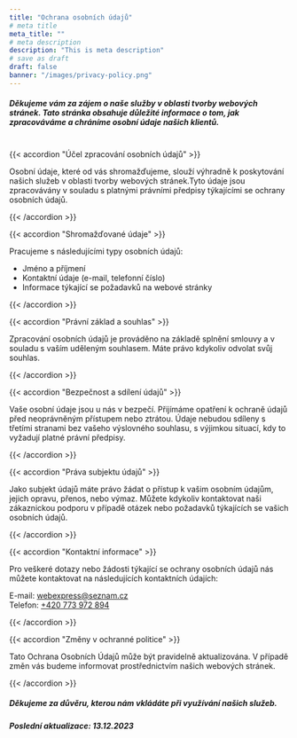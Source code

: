 ```yaml
---
title: "Ochrana osobních údajů"
# meta title
meta_title: ""
# meta description
description: "This is meta description"
# save as draft
draft: false
banner: "/images/privacy-policy.png"
---
```


##### Děkujeme vám za zájem o naše služby v oblasti tvorby webových stránek. Tato stránka obsahuje důležité informace o tom, jak zpracováváme a chráníme osobní údaje našich klientů.

<br>
{{< accordion "Účel zpracování osobních údajů" >}}

Osobní údaje, které od vás shromažďujeme, slouží výhradně k poskytování našich služeb v oblasti tvorby webových stránek.Tyto údaje jsou zpracovávány v souladu s platnými právními předpisy týkajícími se ochrany osobních údajů.

{{< /accordion >}}

{{< accordion "Shromažďované údaje" >}}

Pracujeme s následujícími typy osobních údajů:

- Jméno a příjmení
- Kontaktní údaje (e-mail, telefonní číslo)
- Informace týkající se požadavků na webové stránky

{{< /accordion >}}

{{< accordion "Právní základ a souhlas" >}}

Zpracování osobních údajů je prováděno na základě splnění smlouvy a v souladu s vaším uděleným souhlasem. Máte právo kdykoliv odvolat svůj souhlas.

{{< /accordion >}}

{{< accordion "Bezpečnost a sdílení údajů" >}}

Vaše osobní údaje jsou u nás v bezpečí. Přijímáme opatření k ochraně údajů před neoprávněným přístupem nebo ztrátou. Údaje nebudou sdíleny s třetími stranami bez vašeho výslovného souhlasu, s výjimkou situací, kdy to vyžadují platné právní předpisy.

{{< /accordion >}}

{{< accordion "Práva subjektu údajů" >}}

Jako subjekt údajů máte právo žádat o přístup k vašim osobním údajům, jejich opravu, přenos, nebo výmaz. Můžete kdykoliv kontaktovat naši zákaznickou podporu v případě otázek nebo požadavků týkajících se vašich osobních údajů.

{{< /accordion >}}

{{< accordion "Kontaktní informace" >}}

Pro veškeré dotazy nebo žádosti týkající se ochrany osobních údajů nás můžete kontaktovat na následujících kontaktních údajích:

E-mail: [webexpress@seznam.cz](mailto:webexpress@seznam.cz)
<br>
Telefon: [+420 773 972 894](tel:+420773972894)

{{< /accordion >}}

{{< accordion "Změny v ochranné politice" >}}

Tato Ochrana Osobních Údajů může být pravidelně aktualizována. V případě změn vás budeme informovat prostřednictvím našich webových stránek.

{{< /accordion >}}
<br>

##### Děkujeme za důvěru, kterou nám vkládáte při využívání našich služeb.

##### Poslední aktualizace: **13.12.2023**
